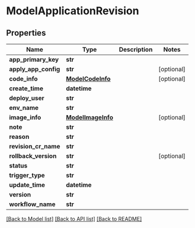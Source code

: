 # ModelApplicationRevision

## Properties
Name | Type | Description | Notes
------------ | ------------- | ------------- | -------------
**app_primary_key** | **str** |  | 
**apply_app_config** | **str** |  | [optional] 
**code_info** | [**ModelCodeInfo**](ModelCodeInfo.md) |  | [optional] 
**create_time** | **datetime** |  | 
**deploy_user** | **str** |  | 
**env_name** | **str** |  | 
**image_info** | [**ModelImageInfo**](ModelImageInfo.md) |  | [optional] 
**note** | **str** |  | 
**reason** | **str** |  | 
**revision_cr_name** | **str** |  | 
**rollback_version** | **str** |  | [optional] 
**status** | **str** |  | 
**trigger_type** | **str** |  | 
**update_time** | **datetime** |  | 
**version** | **str** |  | 
**workflow_name** | **str** |  | 

[[Back to Model list]](../vela-client/README.md#documentation-for-models) [[Back to API list]](../vela-client/README.md#documentation-for-api-endpoints) [[Back to README]](../vela-client/README.md)

